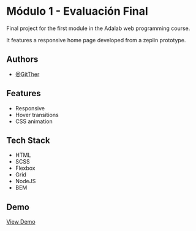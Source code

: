 
# Módulo 1 - Evaluación Final

Final project for the first module in the Adalab web programming course.

It features a responsive home page developed from a zeplin prototype.


## Authors

- [@GitTher](https://www.github.com/GitTher)


## Features

- Responsive
- Hover transitions
- CSS animation

## Tech Stack

- HTML
- SCSS
- Flexbox
- Grid
- NodeJS
- BEM


## Demo

[View Demo](http://beta.adalab.es/modulo-1-evaluacion-final-GitTher/)


